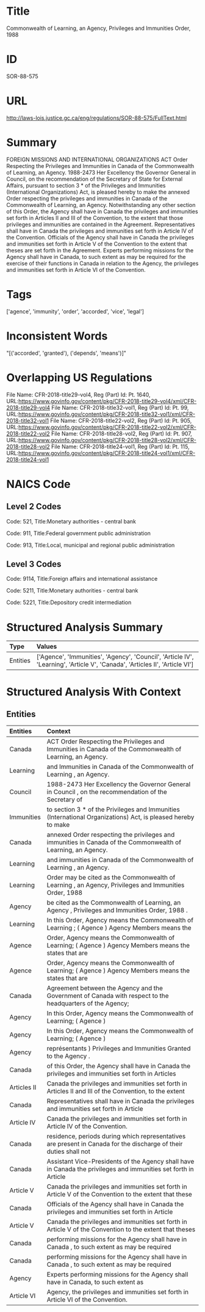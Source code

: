 # Title
Commonwealth of Learning, an Agency, Privileges and Immunities Order, 1988


# ID
SOR-88-575

# URL
http://laws-lois.justice.gc.ca/eng/regulations/SOR-88-575/FullText.html


# Summary
FOREIGN MISSIONS AND INTERNATIONAL ORGANIZATIONS ACT Order Respecting the Privileges and Immunities in Canada of the Commonwealth of Learning, an Agency.
1988-2473 Her Excellency the Governor General in Council, on the recommendation of the Secretary of State for External Affairs, pursuant to section 3 *  of the Privileges and Immunities (International Organizations) Act, is pleased hereby to make the annexed Order respecting the privileges and immunities in Canada of the Commonwealth of Learning, an Agency.
Notwithstanding any other section of this Order, the Agency shall have in Canada the privileges and immunities set forth in Articles II and III of the Convention, to the extent that those privileges and immunities are contained in the Agreement.
Representatives shall have in Canada the privileges and immunities set forth in Article IV of the Convention.
Officials of the Agency shall have in Canada the privileges and immunities set forth in Article V of the Convention to the extent that theses are set forth in the Agreement.
Experts performing missions for the Agency shall have in Canada, to such extent as may be required for the exercise of their functions in Canada in relation to the Agency, the privileges and immunities set forth in Article VI of the Convention.


# Tags
['agence', 'immunity', 'order', 'accorded', 'vice', 'legal']


# Inconsistent Words
"[('accorded', 'granted'), ('depends', 'means')]"


# Overlapping US Regulations
File Name: CFR-2018-title29-vol4, Reg (Part) Id: Pt. 1640, URL:https://www.govinfo.gov/content/pkg/CFR-2018-title29-vol4/xml/CFR-2018-title29-vol4
File Name: CFR-2018-title32-vol1, Reg (Part) Id: Pt. 99, URL:https://www.govinfo.gov/content/pkg/CFR-2018-title32-vol1/xml/CFR-2018-title32-vol1
File Name: CFR-2018-title22-vol2, Reg (Part) Id: Pt. 905, URL:https://www.govinfo.gov/content/pkg/CFR-2018-title22-vol2/xml/CFR-2018-title22-vol2
File Name: CFR-2018-title28-vol2, Reg (Part) Id: Pt. 907, URL:https://www.govinfo.gov/content/pkg/CFR-2018-title28-vol2/xml/CFR-2018-title28-vol2
File Name: CFR-2018-title24-vol1, Reg (Part) Id: Pt. 115, URL:https://www.govinfo.gov/content/pkg/CFR-2018-title24-vol1/xml/CFR-2018-title24-vol1



# NAICS Code
## Level 2 Codes
Code: 521, Title:Monetary authorities - central bank

Code: 911, Title:Federal government public administration

Code: 913, Title:Local, municipal and regional public administration




## Level 3 Codes
Code: 9114, Title:Foreign affairs and international assistance

Code: 5211, Title:Monetary authorities - central bank

Code: 5221, Title:Depository credit intermediation







# Structured Analysis Summary
| Type     | Values                                                                                                                      |
|:---------|:----------------------------------------------------------------------------------------------------------------------------|
| Entities | ['Agence', 'Immunities', 'Agency', 'Council', 'Article IV', 'Learning', 'Article V', 'Canada', 'Articles II', 'Article VI'] |


# Structured Analysis With Context
 


## Entities
| Entities    | Context                                                                                                           |
|:------------|:------------------------------------------------------------------------------------------------------------------|
| Canada      | ACT Order Respecting the Privileges and Immunities in Canada  of the Commonwealth of Learning, an Agency.         |
| Learning    | and Immunities in Canada of the Commonwealth of Learning , an Agency.                                             |
| Council     | 1988-2473 Her Excellency the Governor General in  Council , on the recommendation of the Secretary of             |
| Immunities  | to section 3 * of the Privileges and Immunities (International Organizations) Act, is pleased hereby to make      |
| Canada      | annexed Order respecting the privileges and immunities in Canada  of the Commonwealth of Learning, an Agency.     |
| Learning    | and immunities in Canada of the Commonwealth of Learning , an Agency.                                             |
| Learning    | Order may be cited as the Commonwealth of Learning , an Agency, Privileges and Immunities Order, 1988             |
| Agency      | be cited as the Commonwealth of Learning, an Agency , Privileges and Immunities Order, 1988 .                     |
| Learning    | In this Order, Agency  means the Commonwealth of  Learning ; ( Agence ) Agency Members means the                  |
| Agence      | Order, Agency means the Commonwealth of Learning; ( Agence ) Agency Members means the states that are             |
| Agence      | Order, Agency means the Commonwealth of Learning; ( Agence ) Agency Members means the states that are             |
| Canada      | Agreement between the Agency and the Government of Canada with respect to the headquarters of the Agency;         |
| Agency      | In this Order,  Agency   means the Commonwealth of Learning; ( Agence )                                           |
| Agency      | In this Order,  Agency   means the Commonwealth of Learning; ( Agence )                                           |
| Agency      | représentants ) Privileges and Immunities Granted to the Agency .                                                 |
| Canada      | of this Order, the Agency shall have in Canada the privileges and immunities set forth in Articles                |
| Articles II | Canada the privileges and immunities set forth in Articles II and III of the Convention, to the extent            |
| Canada      | Representatives shall have in  Canada the privileges and immunities set forth in Article                          |
| Article IV  | Canada the privileges and immunities set forth in Article IV  of the Convention.                                  |
| Canada      | residence, periods during which representatives are present in Canada for the discharge of their duties shall not |
| Canada      | Assistant Vice-Presidents of the Agency shall have in Canada the privileges and immunities set forth in Article   |
| Article V   | Canada the privileges and immunities set forth in Article V of the Convention to the extent that these            |
| Canada      | Officials of the Agency shall have in  Canada the privileges and immunities set forth in Article                  |
| Article V   | Canada the privileges and immunities set forth in Article V of the Convention to the extent that theses           |
| Canada      | performing missions for the Agency shall have in Canada , to such extent as may be required                       |
| Canada      | performing missions for the Agency shall have in Canada , to such extent as may be required                       |
| Agency      | Experts performing missions for the  Agency shall have in Canada, to such extent as                               |
| Article VI  | Agency, the privileges and immunities set forth in Article VI  of the Convention.                                 |


